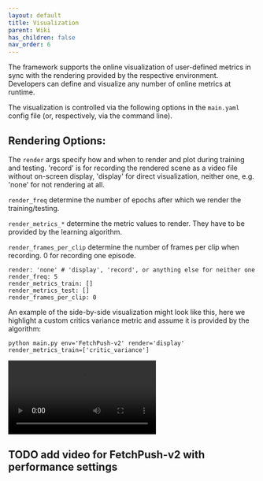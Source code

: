 ```yaml
---
layout: default
title: Visualization
parent: Wiki
has_children: false
nav_order: 6
---
```


The framework supports the online visualization of user-defined metrics in sync with the rendering provided by the respective environment. Developers can define and visualize any number of online metrics at runtime.

The visualization is controlled via the following options in the `main.yaml` config file (or, respectively, via the command line).

## Rendering Options:

The `render` args specify how and when to render and plot during training and testing. 'record' is for recording the rendered scene as a video file without on-screen display, 'display' for direct visualization, neither one, e.g. 'none' for not rendering at all.

`render_freq` determine the number of epochs after which we render the training/testing.

`render_metrics_*` determine the metric values to render. They have to be provided by the learning algorithm.

`render_frames_per_clip` determine the number of frames per clip when recording. 0 for recording one episode.

```
render: 'none' # 'display', 'record', or anything else for neither one
render_freq: 5
render_metrics_train: []
render_metrics_test: []
render_frames_per_clip: 0
```

An example of the side-by-side visualization might look like this, here we highlight a custom critics variance metric and assume it is provided by the algorithm:

`python main.py env='FetchPush-v2' render='display' render_metrics_train=['critic_variance']`

![](uploads/latest/critics_variance_side_by_side.mp4)

## TODO add video for FetchPush-v2 with performance settings
